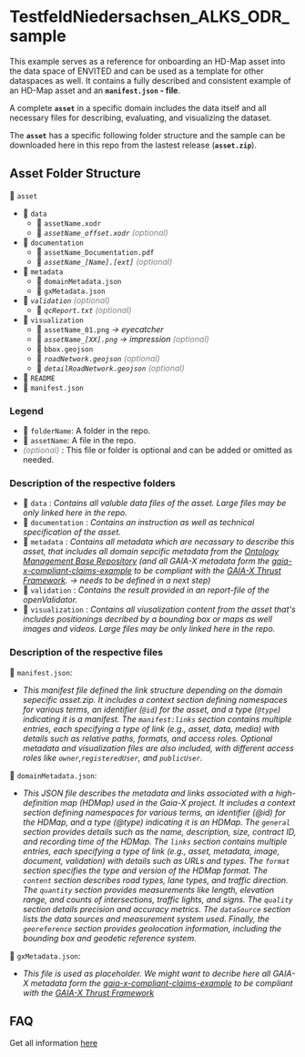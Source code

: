 # TestfeldNiedersachsen_ALKS_ODR_sample

This example serves as a reference for onboarding an HD-Map asset into the data space of ENVITED and can be used as a template for other dataspaces as well.  It contains a fully described and consistent example of an HD-Map asset and an **`manifest.json` - file**.

A complete **`asset`** in a specific domain includes the data itself and all necessary files for describing, evaluating, and visualizing the dataset.

The **`asset`** has a specific following folder structure and the sample can be downloaded here in this repo from the lastest release (**`asset.zip`**).

## Asset Folder Structure

📁 `asset`

- 📁 `data`
  - 📄 `assetName.xodr`
  - 📄 *`assetName_offset.xodr`* <i style="color:gray;">(optional)</i>
- 📁 `documentation`
  - 📄 `assetName_Documentation.pdf`
  - 📄 *`assetName_[Name].[ext]`* <i style="color:gray;">(optional)</i>
- 📁 `metadata`
  - 📄 `domainMetadata.json`
  - 📄 `gxMetadata.json`
- 📁 *`validation`* <i style="color:gray;">(optional)</i>
  - 📄 *`qcReport.txt`* <i style="color:gray;">(optional)</i>
- 📁 `visualization`
  - 📄 `assetName_01.png` *-> eyecatcher*
  - 📄 *`assetName_[XX].png`* *-> impression* <i style="color:gray;">(optional)</i>
  - 📄 `bbox.geojson`
  - 📄 *`roadNetwork.geojson`* <i style="color:gray;">(optional)</i>
  - 📄 *`detailRoadNetwork.geojson`* <i style="color:gray;">(optional)</i>
- 📄 `README`
- 📄 `manifest.json`

### Legend

- 📁 `folderName`: A folder in the repo.
- 📄 `assetName`: A file in the repo.
-  <i style="color:gray;">(optional)</i> : This file or folder is optional and can be added or omitted as needed.

### Description of the respective folders

- 📁 `data` : *Contains all valuble data files of the asset. Large files may be only linked here in the repo.*
- 📁 `documentation` :   *Contains an instruction as well as technical specification of the asset.*
- 📁 `metadata` :   *Contains all metadata which are necassary to describe this asset, that includes all domain sepcific metadata from the [Ontology Management Base Repository](https://github.com/GAIA-X4PLC-AAD/ontology-management-base) (and all GAIA-X metadata form the [gaia-x-compliant-claims-example](https://github.com/GAIA-X4PLC-AAD/gaia-x-compliant-claims-example) to be compliant with the [GAIA-X Thrust Framework](https://docs.gaia-x.eu/policy-rules-committee/trust-framework/22.10/). -> needs to be defined in a next step)*
- 📁 `validation` :   *Contains the result provided in an report-file of the openValidator.*
- 📁 `visualization` : *Contains all viusalization content from the asset that's includes positionings decribed by a bounding box or maps as well images and videos. Large files may be only linked here in the repo.*

### Description of the respective files

📄 `manifest.json`:

- *This manifest file defined the link structure depending on the domain sepecific asset.zip. It includes a context section defining namespaces for various terms, an identifier (`@id`) for the asset, and a type (`@type`) indicating it is a manifest. The `manifest:links` section contains multiple entries, each specifying a type of link (e.g., asset, data, media) with details such as relative paths, formats, and access roles. Optional metadata and visualization files are also included, with different access roles like `owner`,`registeredUser`, and `publicUser`.*

📄 `domainMetadata.json`:

- *This JSON file describes the metadata and links associated with a high-definition map (HDMap) used in the Gaia-X project. It includes a context section defining namespaces for various terms, an identifier (@id) for the HDMap, and a type (@type) indicating it is an HDMap. The `general` section provides details such as the name, description, size, contract ID, and recording time of the HDMap. The `links` section contains multiple entries, each specifying a type of link (e.g., asset, metadata, image, document, validation) with details such as URLs and types. The `format` section specifies the type and version of the HDMap format. The `content` section describes road types, lane types, and traffic direction. The `quantity` section provides measurements like length, elevation range, and counts of intersections, traffic lights, and signs. The `quality` section details precision and accuracy metrics. The `dataSource` section lists the data sources and measurement system used. Finally, the `georeference` section provides geolocation information, including the bounding box and geodetic reference system.*

📄 `gxMetadata.json`:

- *This file is used as placeholder. We might want to decribe here all GAIA-X metadata form the [gaia-x-compliant-claims-example](https://github.com/GAIA-X4PLC-AAD/gaia-x-compliant-claims-example) to be compliant with the [GAIA-X Thrust Framework](https://docs.gaia-x.eu/policy-rules-committee/trust-framework/22.10/)*

## FAQ

Get all information [here](https://github.com/GAIA-X4PLC-AAD/scenario-asset-example)
